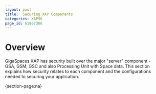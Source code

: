 ```yaml
---
layout: post
title:  Securing XAP Components
categories: XAP96
page_id: 61867300
---
```


# Overview

GigaSpaces XAP has security built over the major "server" component - GSA, GSM, GSC and also Processing Unit with Space data. This section explains how security relates to each component and the configurations needed to securing your application.

{section-page:na}
